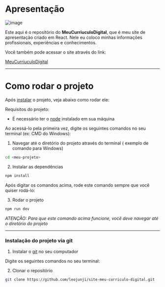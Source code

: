 # Apresentação

![image](https://github.com/leojunji/site-meu-curriculo-digital/assets/74514993/fe13e11b-8f27-449a-abe7-1df97bfc9d1e)

Este aqui é o repositório do **MeuCurriuculoDigital**, que é meu site de apresentação criado em React. Nele eu coloco minhas informações profissionais, experiências e conhecimentos.

Você também pode acessar o site através do link:

[MeuCurriuculoDigital](https://meu-curriculo-digital.vercel.app)

---

# Como rodar o projeto

Após [instalar](#instalação-do-projeto-via-git) o projeto, veja abaixo como rodar ele:

Requisitos do projeto:

- É necessário ter o [node](https://www.alura.com.br/artigos/node-js) instalado em sua máquina

Ao acessá-lo pela primeira vez, digite os seguintes comandos no seu terminal (ex: CMD do Windows):

1. Navegar até o diretório do projeto através do terminal ( exemplo de comando para Windows)

```bash
cd <meu-projeto>
```

2. Instalar as dependências

```bash
npm install
```

Após digitar os comandos acima, rode este comando sempre que você quiser rodá-lo:

3. Rodar o projeto

```bash
npm run dev
```

<em>ATENÇÃO: Para que este comando acima funcione, você deve navegar até o diretório do projeto</em>

---

### Instalação do projeto via git

1. Instalar o [git](https://www.alura.com.br/artigos/o-que-e-git-github#:~:text=Acesse%20o%20site%20oficial%20do%20Git%20em%20%22https%3A%2F%2Fgit-scm.com%2Fdownload%2Fwin%22.,n%C3%A3o%20for%20um%20usu%C3%A1rio%20avan%C3%A7ado.%20Conclua%20a%20instala%C3%A7%C3%A3o.) no seu computador

Digite os seguintes comandos no seu terminal:

2. Clonar o repositório

```bash
git clone https://github.com/leojunji/site-meu-curriculo-digital.git
```

